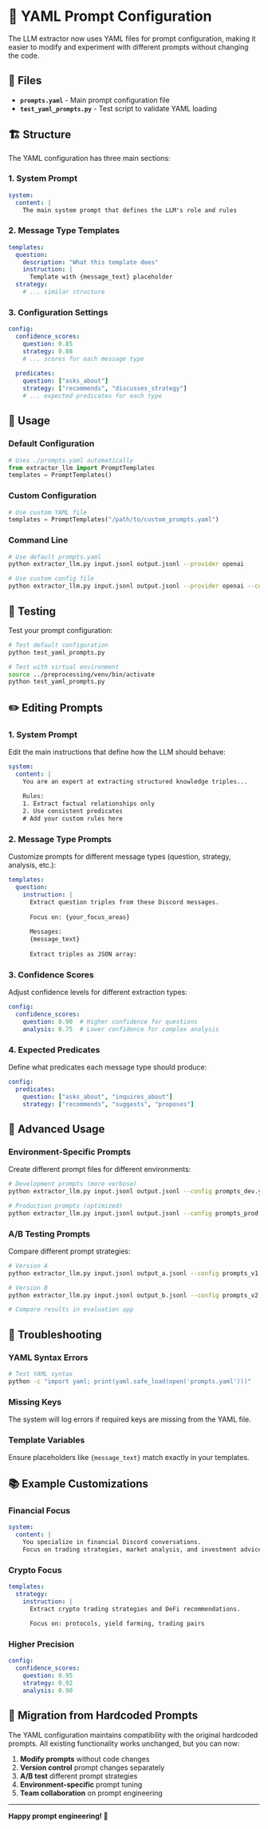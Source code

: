 # 📝 YAML Prompt Configuration

The LLM extractor now uses YAML files for prompt configuration, making it easier to modify and experiment with different prompts without changing the code.

## 📁 Files

- **`prompts.yaml`** - Main prompt configuration file
- **`test_yaml_prompts.py`** - Test script to validate YAML loading

## 🏗️ Structure

The YAML configuration has three main sections:

### 1. System Prompt
```yaml
system:
  content: |
    The main system prompt that defines the LLM's role and rules
```

### 2. Message Type Templates
```yaml
templates:
  question:
    description: "What this template does"
    instruction: |
      Template with {message_text} placeholder
  strategy:
    # ... similar structure
```

### 3. Configuration Settings
```yaml
config:
  confidence_scores:
    question: 0.85
    strategy: 0.88
    # ... scores for each message type
  
  predicates:
    question: ["asks_about"]
    strategy: ["recommends", "discusses_strategy"]
    # ... expected predicates for each type
```

## 🚀 Usage

### Default Configuration
```python
# Uses ./prompts.yaml automatically
from extractor_llm import PromptTemplates
templates = PromptTemplates()
```

### Custom Configuration
```python
# Use custom YAML file
templates = PromptTemplates("/path/to/custom_prompts.yaml")
```

### Command Line
```bash
# Use default prompts.yaml
python extractor_llm.py input.jsonl output.jsonl --provider openai

# Use custom config file
python extractor_llm.py input.jsonl output.jsonl --provider openai --config custom_prompts.yaml
```

## 🧪 Testing

Test your prompt configuration:

```bash
# Test default configuration
python test_yaml_prompts.py

# Test with virtual environment
source ../preprocessing/venv/bin/activate
python test_yaml_prompts.py
```

## ✏️ Editing Prompts

### 1. System Prompt
Edit the main instructions that define how the LLM should behave:

```yaml
system:
  content: |
    You are an expert at extracting structured knowledge triples...
    
    Rules:
    1. Extract factual relationships only
    2. Use consistent predicates
    # Add your custom rules here
```

### 2. Message Type Prompts
Customize prompts for different message types (question, strategy, analysis, etc.):

```yaml
templates:
  question:
    instruction: |
      Extract question triples from these Discord messages.
      
      Focus on: {your_focus_areas}
      
      Messages:
      {message_text}
      
      Extract triples as JSON array:
```

### 3. Confidence Scores
Adjust confidence levels for different extraction types:

```yaml
config:
  confidence_scores:
    question: 0.90  # Higher confidence for questions
    analysis: 0.75  # Lower confidence for complex analysis
```

### 4. Expected Predicates
Define what predicates each message type should produce:

```yaml
config:
  predicates:
    question: ["asks_about", "inquires_about"]
    strategy: ["recommends", "suggests", "proposes"]
```

## 🔧 Advanced Usage

### Environment-Specific Prompts
Create different prompt files for different environments:

```bash
# Development prompts (more verbose)
python extractor_llm.py input.jsonl output.jsonl --config prompts_dev.yaml

# Production prompts (optimized)  
python extractor_llm.py input.jsonl output.jsonl --config prompts_prod.yaml
```

### A/B Testing Prompts
Compare different prompt strategies:

```bash
# Version A
python extractor_llm.py input.jsonl output_a.jsonl --config prompts_v1.yaml

# Version B  
python extractor_llm.py input.jsonl output_b.jsonl --config prompts_v2.yaml

# Compare results in evaluation app
```

## 🐛 Troubleshooting

### YAML Syntax Errors
```bash
# Test YAML syntax
python -c "import yaml; print(yaml.safe_load(open('prompts.yaml')))"
```

### Missing Keys
The system will log errors if required keys are missing from the YAML file.

### Template Variables
Ensure placeholders like `{message_text}` match exactly in your templates.

## 📚 Example Customizations

### Financial Focus
```yaml
system:
  content: |
    You specialize in financial Discord conversations.
    Focus on trading strategies, market analysis, and investment advice.
```

### Crypto Focus  
```yaml
templates:
  strategy:
    instruction: |
      Extract crypto trading strategies and DeFi recommendations.
      
      Focus on: protocols, yield farming, trading pairs
```

### Higher Precision
```yaml
config:
  confidence_scores:
    question: 0.95
    strategy: 0.92
    analysis: 0.90
```

## 🔄 Migration from Hardcoded Prompts

The YAML configuration maintains compatibility with the original hardcoded prompts. All existing functionality works unchanged, but you can now:

1. **Modify prompts** without code changes
2. **Version control** prompt changes separately
3. **A/B test** different prompt strategies
4. **Environment-specific** prompt tuning
5. **Team collaboration** on prompt engineering

---

**Happy prompt engineering! 🎯**